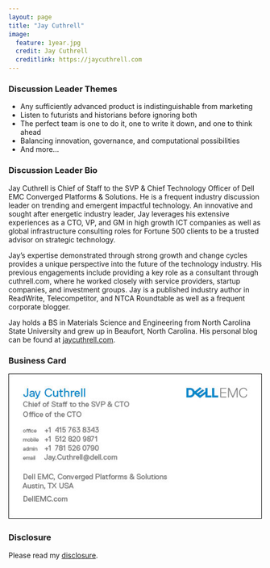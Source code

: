 ```yaml
---
layout: page
title: "Jay Cuthrell"
image:
  feature: 1year.jpg
  credit: Jay Cuthrell
  creditlink: https://jaycuthrell.com
---
```


### Discussion Leader Themes

* Any sufficiently advanced product is indistinguishable from marketing
* Listen to futurists and historians before ignoring both
* The perfect team is one to do it, one to write it down, and one to think ahead
* Balancing innovation, governance, and computational possibilities
* And more...

### Discussion Leader Bio

Jay Cuthrell is Chief of Staff to the SVP & Chief Technology Officer of Dell EMC Converged Platforms & Solutions. He is a frequent industry discussion leader on trending and emergent impactful technology. An innovative and sought after energetic industry leader, Jay leverages his extensive experiences as a CTO, VP, and GM in high growth ICT companies as well as global infrastructure consulting roles for Fortune 500 clients to be a trusted advisor on strategic technology.

Jay’s expertise demonstrated through strong growth and change cycles provides a unique perspective into the future of the technology industry. His previous engagements include providing a key role as a consultant through cuthrell.com, where he worked closely with service providers, startup companies, and investment groups. Jay is a published industry author in ReadWrite, Telecompetitor, and NTCA Roundtable as well as a frequent corporate blogger.

Jay holds a BS in Materials Science and Engineering from North Carolina State University and grew up in Beaufort, North Carolina. His personal blog can be found at [jaycuthrell.com](https://jaycuthrell.com/).

### Business Card

![My current Dell EMC business card](/images/dell-emc-business-card.png)

### Disclosure

Please read my [disclosure](https://jaycuthrell.com/disclosure/).
